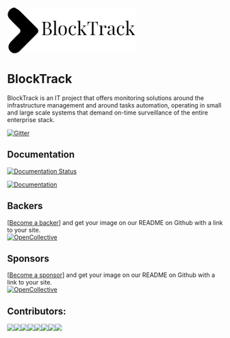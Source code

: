 [![Logo Blocktrack](/BlockTrack.png)](https://blocktrack.ml) 
# BlockTrack
BlockTrack is an IT project that offers monitoring solutions around the infrastructure management and around tasks automation, operating in small and large scale systems that demand on-time surveillance of the entire enterprise stack.

[![Gitter](https://badges.gitter.im/BlockTrack_ml/community.svg)](https://gitter.im/BlockTrack_ml/community?utm_source=badge&utm_medium=badge&utm_campaign=pr-badge)

## Documentation
[![Documentation Status](https://readthedocs.org/projects/blocktrack/badge/?version=latest)](https://blocktrack.readthedocs.io/en/latest/?badge=latest) 
  
[![Documentation](https://media.readthedocs.com/corporate/img/header-logo.png)](https://blocktrack.readthedocs.io/en/latest/)  
 

## Backers  
[[Become a backer](https://opencollective.com/blocktrack#backer)] and get your image on our README on Github with a link to your site.  
[![OpenCollective](https://opencollective.com/blocktrack/backers/badge.svg)](#backers)   


## Sponsors  
[[Become a sponsor](https://opencollective.com/blocktrack#sponsor)] and get your image on our README on Github with a link to your site.  
[![OpenCollective](https://opencollective.com/blocktrack/sponsors/badge.svg)](#sponsors)  

## Contributors:
[![](https://sourcerer.io/fame/Hamza2404/blocktrack-ml/blocktrack/images/0)](https://sourcerer.io/fame/Hamza2404/blocktrack-ml/blocktrack/links/0)[![](https://sourcerer.io/fame/Hamza2404/blocktrack-ml/blocktrack/images/1)](https://sourcerer.io/fame/Hamza2404/blocktrack-ml/blocktrack/links/1)[![](https://sourcerer.io/fame/Hamza2404/blocktrack-ml/blocktrack/images/2)](https://sourcerer.io/fame/Hamza2404/blocktrack-ml/blocktrack/links/2)[![](https://sourcerer.io/fame/Hamza2404/blocktrack-ml/blocktrack/images/3)](https://sourcerer.io/fame/Hamza2404/blocktrack-ml/blocktrack/links/3)[![](https://sourcerer.io/fame/Hamza2404/blocktrack-ml/blocktrack/images/4)](https://sourcerer.io/fame/Hamza2404/blocktrack-ml/blocktrack/links/4)[![](https://sourcerer.io/fame/Hamza2404/blocktrack-ml/blocktrack/images/5)](https://sourcerer.io/fame/Hamza2404/blocktrack-ml/blocktrack/links/5)[![](https://sourcerer.io/fame/Hamza2404/blocktrack-ml/blocktrack/images/6)](https://sourcerer.io/fame/Hamza2404/blocktrack-ml/blocktrack/links/6)[![](https://sourcerer.io/fame/Hamza2404/blocktrack-ml/blocktrack/images/7)](https://sourcerer.io/fame/Hamza2404/blocktrack-ml/blocktrack/links/7)
